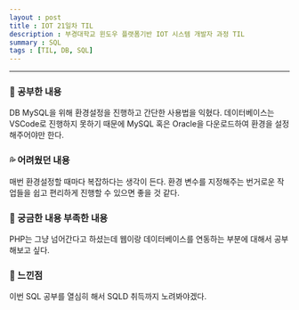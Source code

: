 ```yaml
---
layout : post
title : IOT 21일차 TIL
description : 부경대학교 윈도우 플랫폼기반 IOT 시스템 개발자 과정 TIL
summary : SQL
tags : [TIL, DB, SQL]
---
```

  
-------------
   
   
### 📓 공부한 내용 

DB MySQL을 위해 환경설정을 진행하고 간단한 사용법을 익혔다. 데이터베이스는 VSCode로 진행하지 못하기 때문에 MySQL 혹은 Oracle을 다운로드하여 환경을 설정해주어야만 한다.

### 💦 어려웠던 내용 

매번 환경설정할 때마다 복잡하다는 생각이 든다. 환경 변수를 지정해주는 번거로운 작업들을 쉽고 편리하게 진행할 수 있으면 좋을 것 같다.
 
### 🧷 궁금한 내용  부족한 내용 

PHP는 그냥 넘어간다고 하셨는데 웹이랑 데이터베이스를 연동하는 부분에 대해서 공부해보고 싶다.

### 💬 느낀점 

이번 SQL 공부를 열심히 해서 SQLD 취득까지 노려봐야겠다.
